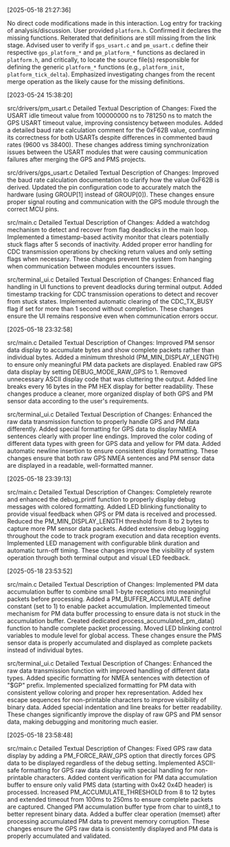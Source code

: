 [2025-05-18 21:27:36]

No direct code modifications made in this interaction. Log entry for tracking of analysis/discussion. User provided `platform.h`. Confirmed it declares the missing functions. Reiterated that definitions are still missing from the link stage. Advised user to verify if `gps_usart.c` and `pm_usart.c` define their respective `gps_platform_*` and `pm_platform_*` functions as declared in `platform.h`, and critically, to locate the source file(s) responsible for defining the generic `platform_*` functions (e.g., `platform_init`, `platform_tick_delta`). Emphasized investigating changes from the recent merge operation as the likely cause for the missing definitions.

[2023-05-24 15:38:20]

src/drivers/pm_usart.c
Detailed Textual Description of Changes: Fixed the USART idle timeout value from 100000000 ns to 781250 ns to match the GPS USART timeout value, improving consistency between modules. Added a detailed baud rate calculation comment for the 0xF62B value, confirming its correctness for both USARTs despite differences in commented baud rates (9600 vs 38400). These changes address timing synchronization issues between the USART modules that were causing communication failures after merging the GPS and PMS projects.

src/drivers/gps_usart.c
Detailed Textual Description of Changes: Improved the baud rate calculation documentation to clarify how the value 0xF62B is derived. Updated the pin configuration code to accurately match the hardware (using GROUP[1] instead of GROUP[0]). These changes ensure proper signal routing and communication with the GPS module through the correct MCU pins.

src/main.c
Detailed Textual Description of Changes: Added a watchdog mechanism to detect and recover from flag deadlocks in the main loop. Implemented a timestamp-based activity monitor that clears potentially stuck flags after 5 seconds of inactivity. Added proper error handling for CDC transmission operations by checking return values and only setting flags when necessary. These changes prevent the system from hanging when communication between modules encounters issues.

src/terminal_ui.c
Detailed Textual Description of Changes: Enhanced flag handling in UI functions to prevent deadlocks during terminal output. Added timestamp tracking for CDC transmission operations to detect and recover from stuck states. Implemented automatic clearing of the CDC_TX_BUSY flag if set for more than 1 second without completion. These changes ensure the UI remains responsive even when communication errors occur.

[2025-05-18 23:32:58]

src/main.c
Detailed Textual Description of Changes: Improved PM sensor data display to accumulate bytes and show complete packets rather than individual bytes. Added a minimum threshold (PM_MIN_DISPLAY_LENGTH) to ensure only meaningful PM data packets are displayed. Enabled raw GPS data display by setting DEBUG_MODE_RAW_GPS to 1. Removed unnecessary ASCII display code that was cluttering the output. Added line breaks every 16 bytes in the PM HEX display for better readability. These changes produce a cleaner, more organized display of both GPS and PM sensor data according to the user's requirements.

src/terminal_ui.c
Detailed Textual Description of Changes: Enhanced the raw data transmission function to properly handle GPS and PM data differently. Added special formatting for GPS data to display NMEA sentences clearly with proper line endings. Improved the color coding of different data types with green for GPS data and yellow for PM data. Added automatic newline insertion to ensure consistent display formatting. These changes ensure that both raw GPS NMEA sentences and PM sensor data are displayed in a readable, well-formatted manner.

[2025-05-18 23:39:13]

src/main.c
Detailed Textual Description of Changes: Completely rewrote and enhanced the debug_printf function to properly display debug messages with colored formatting. Added LED blinking functionality to provide visual feedback when GPS or PM data is received and processed. Reduced the PM_MIN_DISPLAY_LENGTH threshold from 8 to 2 bytes to capture more PM sensor data packets. Added extensive debug logging throughout the code to track program execution and data reception events. Implemented LED management with configurable blink duration and automatic turn-off timing. These changes improve the visibility of system operation through both terminal output and visual LED feedback.

[2025-05-18 23:53:52]

src/main.c
Detailed Textual Description of Changes: Implemented PM data accumulation buffer to combine small 1-byte receptions into meaningful packets before processing. Added a PM_BUFFER_ACCUMULATE define constant (set to 1) to enable packet accumulation. Implemented timeout mechanism for PM data buffer processing to ensure data is not stuck in the accumulation buffer. Created dedicated process_accumulated_pm_data() function to handle complete packet processing. Moved LED blinking control variables to module level for global access. These changes ensure the PMS sensor data is properly accumulated and displayed as complete packets instead of individual bytes.

src/terminal_ui.c
Detailed Textual Description of Changes: Enhanced the raw data transmission function with improved handling of different data types. Added specific formatting for NMEA sentences with detection of "$GP" prefix. Implemented specialized formatting for PM data with consistent yellow coloring and proper hex representation. Added hex escape sequences for non-printable characters to improve visibility of binary data. Added special indentation and line breaks for better readability. These changes significantly improve the display of raw GPS and PM sensor data, making debugging and monitoring much easier.
    
[2025-05-18 23:58:48]

src/main.c
Detailed Textual Description of Changes: Fixed GPS raw data display by adding a PM_FORCE_RAW_GPS option that directly forces GPS data to be displayed regardless of the debug setting. Implemented ASCII-safe formatting for GPS raw data display with special handling for non-printable characters. Added content verification for PM data accumulation buffer to ensure only valid PMS data (starting with 0x42 0x4D header) is processed. Increased PM_ACCUMULATE_THRESHOLD from 8 to 12 bytes and extended timeout from 100ms to 250ms to ensure complete packets are captured. Changed PM accumulation buffer type from char to uint8_t to better represent binary data. Added a buffer clear operation (memset) after processing accumulated PM data to prevent memory corruption. These changes ensure the GPS raw data is consistently displayed and PM data is properly accumulated and validated.
    